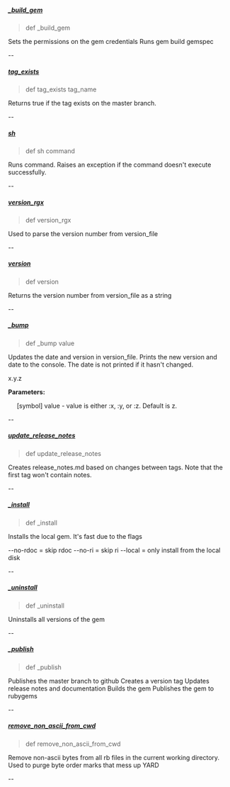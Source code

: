 ##### [_build_gem](https://github.com/appium/appium_thor/blob/4938a6adcc98a5ebbca28b96280c66bce4ee0ff8/lib/appium_thor/helpers.rb#L6) 

> def _build_gem

Sets the permissions on the gem credentials
Runs gem build gemspec

--

##### [tag_exists](https://github.com/appium/appium_thor/blob/4938a6adcc98a5ebbca28b96280c66bce4ee0ff8/lib/appium_thor/helpers.rb#L12) 

> def tag_exists tag_name

Returns true if the tag exists on the master branch.

--

##### [sh](https://github.com/appium/appium_thor/blob/4938a6adcc98a5ebbca28b96280c66bce4ee0ff8/lib/appium_thor/helpers.rb#L18) 

> def sh command

Runs command. Raises an exception if the command doesn't execute successfully.

--

##### [version_rgx](https://github.com/appium/appium_thor/blob/4938a6adcc98a5ebbca28b96280c66bce4ee0ff8/lib/appium_thor/helpers.rb#L30) 

> def version_rgx

Used to parse the version number from version_file

--

##### [version](https://github.com/appium/appium_thor/blob/4938a6adcc98a5ebbca28b96280c66bce4ee0ff8/lib/appium_thor/helpers.rb#L35) 

> def version

Returns the version number from version_file as a string

--

##### [_bump](https://github.com/appium/appium_thor/blob/4938a6adcc98a5ebbca28b96280c66bce4ee0ff8/lib/appium_thor/helpers.rb#L46) 

> def _bump value

Updates the date and version in version_file.
Prints the new version and date to the console.
The date is not printed if it hasn't changed.

x.y.z

__Parameters:__

&nbsp;&nbsp;&nbsp;&nbsp;&nbsp;[symbol] value - value is either :x, :y, or :z. Default is z.

--

##### [update_release_notes](https://github.com/appium/appium_thor/blob/4938a6adcc98a5ebbca28b96280c66bce4ee0ff8/lib/appium_thor/helpers.rb#L86) 

> def update_release_notes

Creates release_notes.md based on changes between tags.
Note that the first tag won't contain notes.

--

##### [_install](https://github.com/appium/appium_thor/blob/4938a6adcc98a5ebbca28b96280c66bce4ee0ff8/lib/appium_thor/helpers.rb#L144) 

> def _install

Installs the local gem. It's fast due to the flags

--no-rdoc = skip rdoc
--no-ri   = skip ri
--local   = only install from the local disk

--

##### [_uninstall](https://github.com/appium/appium_thor/blob/4938a6adcc98a5ebbca28b96280c66bce4ee0ff8/lib/appium_thor/helpers.rb#L151) 

> def _uninstall

Uninstalls all versions of the gem

--

##### [_publish](https://github.com/appium/appium_thor/blob/4938a6adcc98a5ebbca28b96280c66bce4ee0ff8/lib/appium_thor/helpers.rb#L162) 

> def _publish

Publishes the master branch to github
Creates a version tag
Updates release notes and documentation
Builds the gem
Publishes the gem to rubygems

--

##### [remove_non_ascii_from_cwd](https://github.com/appium/appium_thor/blob/4938a6adcc98a5ebbca28b96280c66bce4ee0ff8/lib/appium_thor/helpers.rb#L191) 

> def remove_non_ascii_from_cwd

Remove non-ascii bytes from all rb files in the current working directory.
Used to purge byte order marks that mess up YARD

--

